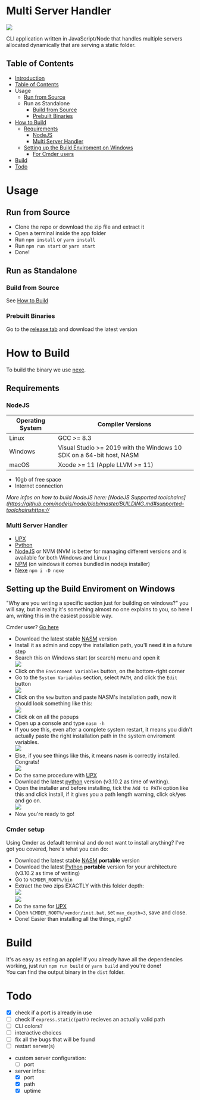 # Multi Server Handler <a name="introduction"></a>

![](./readme_data/preview.png)

CLI application written in JavaScript/Node that handles multiple servers allocated dynamically that are serving a static folder.

## Table of Contents <a name="Table-of-Contents"></a>

-   [Introduction](#introduction)
-   [Table of Contents](#Table-of-Contents)
-   Usage
    -   [Run from Source](#run-from-source)
    -   Run as Standalone
        -   [Build from Source](#build-from-source)
        -   [Prebuilt Binaries](#pebuilt-binaries)
-   [How to Build](#how-to-build)
    -   [Requirements](#requirements)
        -   [NodeJS](#nodejs)
        -   [Multi Server Handler](#multi-server-handler)
    -   [Setting up the Build Enviroment on Windows](#setup-windows-build-enviroment)
        -   [For Cmder users](#cmder-setup)
-   [Build](#build)
-   [Todo](#todo)

<!-- -   [Setting up the Build Enviroment on Linux](#setup-linux-build-enviroment) !-->

# Usage

## Run from Source <a name="run-from-source"></a>

-   Clone the repo or download the zip file and extract it
-   Open a terminal inside the app folder
-   Run `npm install` or `yarn install`
-   Run `npm run start` or `yarn start`
-   Done!

## Run as Standalone

### Build from Source <a name="build-from-source"></a>

See [How to Build](#how-to-build)

### Prebuilt Binaries <a name="pebuilt-binaries"></a>

Go to the [release tab](https://github.com/Relepega/multi-server-handler/releases) and download the latest version

# How to Build <a name="how-to-build"></a>

To build the binary we use [nexe](https://github.com/nexe/nexe).

## Requirements <a name="requirements"></a>

### NodeJS <a name="nodejs"></a>

| Operating System | Compiler Versions                                                    |
| ---------------- | -------------------------------------------------------------------- |
| Linux            | GCC >= 8.3                                                           |
| Windows          | Visual Studio >= 2019 with the Windows 10 SDK on a 64-bit host, NASM |
| macOS            | Xcode >= 11 (Apple LLVM >= 11)                                       |

-   10gb of free space
-   Internet connection

_More infos on how to build NodeJS here: [NodeJS Supported toolchains](https://github.com/nodejs/node/blob/master/BUILDING.md#supported-toolchainshttps://_

### Multi Server Handler <a name="multi-server-handler"></a>

-   [UPX](https://upx.github.io/)
-   [Python](https://python.org)
-   [NodeJS](https://nodejs.org/en/) or NVM (NVM is better for managing different versions and is available for both Windows and Linux )
-   [NPM](https://www.npmjs.com/) (on windows it comes bundled in nodejs installer)
-   [Nexe](https://github.com/nexe/nexe) `npm i -D nexe`

## Setting up the Build Enviroment on Windows <a name="setup-windows-build-enviroment"></a>

"Why are you writing a specific section just for building on windows?" you will say, but in reality it's something almost no one explains to you, so here I am, writing this in the easiest possible way.

Cmder user? [Go here](#cmder-setup)

-   Download the latest stable [NASM](https://nasm.us/) version
-   Install it as admin and copy the installation path, you'll need it in a future step
-   Search this on Windows start (or search) menu and open it
    <br>![](./readme_data/win_001.png)
-   Click on the `Enviroment Variables` button, on the bottom-right corner
-   Go to the `System Variables` section, select `PATH`, and click the `Edit` button
    <br>![](./readme_data/win_002.png)
-   Click on the `New` button and paste NASM's installation path, now it should look something like this:
    <br>![](./readme_data/win_003.png)
-   Click ok on all the popups
-   Open up a console and type `nasm -h`
-   If you see this, even after a complete system restart, it means you didn't actually paste the right installation path in the system enviroment variables.
    <br>![](./readme_data/win_004.png)
-   Else, if you see things like this, it means nasm is correctly installed. Congrats!
    <br>![](./readme_data/win_005.png)
-   Do the same procedure with [UPX](https://upx.github.io/)
-   Download the latest [python](https://python.org) version (v3.10.2 as time of writing).
-   Open the installer and before installing, tick the `Add to PATH` option like this and click install, if it gives you a path length warning, click ok/yes and go on.
    <br>![](./readme_data/win_006.png)
-   Now you're ready to go!

### Cmder setup <a name="cmder-setup"></a>

Using Cmder as default terminal and do not want to install anything? I've got you covered, here's what you can do:

-   Download the latest stable [NASM](https://nasm.us/) **portable** version
-   Download the latest [Python](https://python.org) **portable** version for your architecture (v3.10.2 as time of writing)
-   Go to `%CMDER_ROOT%/bin`
-   Extract the two zips EXACTLY with this folder depth:
    <br>![](./readme_data/win_007.png)
    <br>![](./readme_data/win_008.png)
-   Do the same for [UPX](https://upx.github.io/)
-   Open `%CMDER_ROOT%/vendor/init.bat`, set `max_depth=3`, save and close.
-   Done! Easier than installing all the things, right?

# Build <a name="build"></a>

It's as easy as eating an apple! If you already have all the dependencies working, just run `npm run build` or `yarn build` and you're done!<br>
You can find the output binary in the `dist` folder.

# Todo <a name="todo"></a>

-   [x] check if a port is already in use
-   [ ] check if `express.static(path)` recieves an actually valid path
-   [ ] CLI colors?
-   [ ] interactive choices
-   [ ] fix all the bugs that will be found
-   [ ] restart server(s)
-   custom server configuration:
    -   [ ] port
-   server infos:
    -   [x] port
    -   [x] path
    -   [x] uptime
